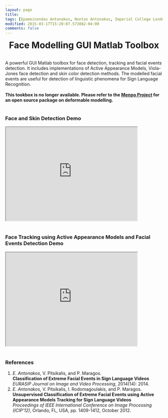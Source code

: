 ```yaml
---
layout: page
title: 
tags: [Epameinondas Antonakos, Nontas Antonakos, Imperial College London, Computer Vision, Deformable Models, Menpo]
modified: 2015-03-17T15:20:07.573882-04:00
comments: false
---
```


<center><strong style="font-size: 200%">Face Modelling GUI Matlab Toolbox</strong></center><br/>

A powerful GUI Matlab toolbox for face detection, tracking and facial events detection. It includes implementations of Active Appearance Models, Viola-Jones face detection and skin color detection methods. The modelled facial events are useful for detection of linguistic phenomena for Sign Language Recognition.
<br/>
<br/>
**This tookbox is no longer available. Please refer to the [Menpo Project](/software/menpo_project) for an open source package on deformable modelling.**
<br/>
<br/>

### Face and Skin Detection Demo
<iframe width="420" height="300"
src="https://www.youtube.com/embed/UxWpbi0a1ew">
</iframe>
<br/>
<br/>

### Face Tracking using Active Appearance Models and Facial Events Detection Demo
<iframe width="420" height="300"
src="https://www.youtube.com/embed/IUkGWYEwh8U">
</iframe>
<br/>
<br/>

### References
1. *E. Antonakos*, V. Pitsikalis, and P. Maragos.<br/>
   **Classification of Extreme Facial Events in Sign Language Videos**<br/>
   *EURASIP Journal on Image and Video Processing*, 2014(14): 2014.
2. *E. Antonakos*, V. Pitsikalis, I. Rodomagoulakis, and P. Maragos.<br/>
   **Unsupervised Classification of Extreme Facial Events using Active Appearance Models Tracking for Sign Language Videos**<br/>
   *Proceedings of IEEE International Conference on Image Processing (ICIP'12)*, Orlando, FL, USA, pp. 1409-1412, October 2012.


